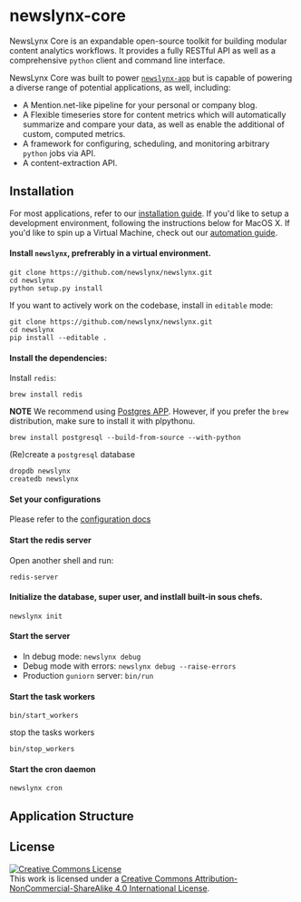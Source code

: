 # newslynx-core

NewsLynx Core is an expandable open-source toolkit for building modular content analytics workflows. It provides a fully RESTful API as well as a comprehensive `python` client and command line interface.

NewsLynx Core was built to power [`newslynx-app`](http://github.com/newslynx/newslynx-app) but is capable of powering a diverse range of potential applications, as well, including:

* A Mention.net-like pipeline for your personal or company blog.
* A Flexible timeseries store for content metrics which will automatically summarize and compare your data, as well as enable the additional of custom, computed metrics.
* A framework for configuring, scheduling, and monitoring arbitrary ``python`` jobs via API.
* A content-extraction API. 


## Installation

For most applications, refer to our [installation guide](http://newslynx.readthedocs.org/en/latest/install.html). If you'd like to setup a development environment, following the instructions below for MacOS X.  If you'd like to spin up a Virtual Machine, check out our [automation guide](https://github.com/newslynx/automation).

#### Install `newslynx`, prefrerably in a virtual environment.

```
git clone https://github.com/newslynx/newslynx.git
cd newslynx
python setup.py install
```

If you want to actively work on the codebase, install in `editable` mode:

```
git clone https://github.com/newslynx/newslynx.git
cd newslynx
pip install --editable . 
```

#### Install the dependencies:

Install `redis`:

```
brew install redis
```

**NOTE** We recommend using [Postgres APP](http://postgresapp.com/). However, if you prefer the `brew` distribution, make sure to install it with plpythonu.

```
brew install postgresql --build-from-source --with-python
```

(Re)create a `postgresql` database

```
dropdb newslynx 
createdb newslynx
```

#### Set your configurations

Please refer to the [configuration docs](http://newslynx.readthedocs.org/en/latest/config.html)

#### Start the redis server

Open another shell and run:

```
redis-server
```

#### Initialize the database, super user, and instlall built-in sous chefs.

```
newslynx init
```

#### Start the server

- In debug mode: `newslynx debug`
- Debug mode with errors: `newslynx debug --raise-errors`
- Production `guniorn` server: `bin/run`

#### Start the task workers

```
bin/start_workers
```
stop the tasks workers
```
bin/stop_workers
```

#### Start the cron daemon
```
newslynx cron
```

## Application Structure


## License

<a rel="license" href="http://creativecommons.org/licenses/by-nc-sa/4.0/"><img alt="Creative Commons License" style="border-width:0" src="https://i.creativecommons.org/l/by-nc-sa/4.0/88x31.png" /></a><br />This work is licensed under a <a rel="license" href="http://creativecommons.org/licenses/by-nc-sa/4.0/">Creative Commons Attribution-NonCommercial-ShareAlike 4.0 International License</a>.

